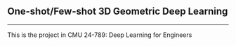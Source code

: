  ## One-shot/Few-shot 3D Geometric Deep Learning  
 ------
 This is the project in CMU 24-789: Deep Learning for Engineers
